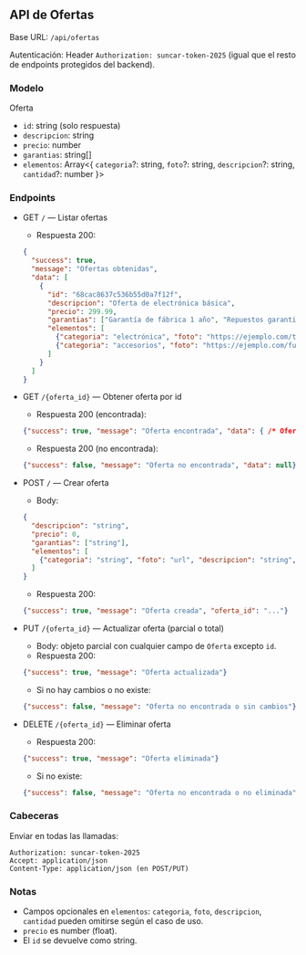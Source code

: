 ## API de Ofertas

Base URL: `/api/ofertas`

Autenticación: Header `Authorization: suncar-token-2025` (igual que el resto de endpoints protegidos del backend).

### Modelo

Oferta
- `id`: string (solo respuesta)
- `descripcion`: string
- `precio`: number
- `garantias`: string[]
- `elementos`: Array<{ `categoria`?: string, `foto`?: string, `descripcion`?: string, `cantidad`?: number }>

### Endpoints

- GET `/` — Listar ofertas
  - Respuesta 200:
  ```json
  {
    "success": true,
    "message": "Ofertas obtenidas",
    "data": [
      {
        "id": "68cac8637c536b55d0a7f12f",
        "descripcion": "Oferta de electrónica básica",
        "precio": 299.99,
        "garantias": ["Garantía de fábrica 1 año", "Repuestos garantizados"],
        "elementos": [
          {"categoria": "electrónica", "foto": "https://ejemplo.com/telefono.jpg", "descripcion": "Teléfono inteligente", "cantidad": 1},
          {"categoria": "accesorios", "foto": "https://ejemplo.com/funda.jpg", "descripcion": "Funda protectora", "cantidad": 2}
        ]
      }
    ]
  }
  ```

- GET `/{oferta_id}` — Obtener oferta por id
  - Respuesta 200 (encontrada):
  ```json
  {"success": true, "message": "Oferta encontrada", "data": { /* Oferta */ }}
  ```
  - Respuesta 200 (no encontrada):
  ```json
  {"success": false, "message": "Oferta no encontrada", "data": null}
  ```

- POST `/` — Crear oferta
  - Body:
  ```json
  {
    "descripcion": "string",
    "precio": 0,
    "garantias": ["string"],
    "elementos": [
      {"categoria": "string", "foto": "url", "descripcion": "string", "cantidad": 1}
    ]
  }
  ```
  - Respuesta 200:
  ```json
  {"success": true, "message": "Oferta creada", "oferta_id": "..."}
  ```

- PUT `/{oferta_id}` — Actualizar oferta (parcial o total)
  - Body: objeto parcial con cualquier campo de `Oferta` excepto `id`.
  - Respuesta 200:
  ```json
  {"success": true, "message": "Oferta actualizada"}
  ```
  - Si no hay cambios o no existe:
  ```json
  {"success": false, "message": "Oferta no encontrada o sin cambios"}
  ```

- DELETE `/{oferta_id}` — Eliminar oferta
  - Respuesta 200:
  ```json
  {"success": true, "message": "Oferta eliminada"}
  ```
  - Si no existe:
  ```json
  {"success": false, "message": "Oferta no encontrada o no eliminada"}
  ```

### Cabeceras

Enviar en todas las llamadas:
```
Authorization: suncar-token-2025
Accept: application/json
Content-Type: application/json (en POST/PUT)
```

### Notas
- Campos opcionales en `elementos`: `categoria`, `foto`, `descripcion`, `cantidad` pueden omitirse según el caso de uso.
- `precio` es number (float).
- El `id` se devuelve como string.


